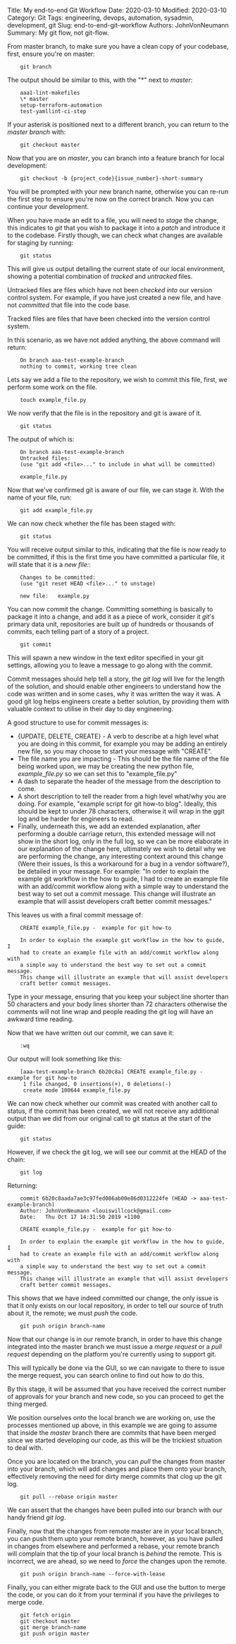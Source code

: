 Title: My end-to-end Git Workflow 
Date: 2020-03-10
Modified: 2020-03-10
Category: Git
Tags: engineering, devops, automation, sysadmin, development, git
Slug: end-to-end-git-workflow
Authors: JohnVonNeumann
Summary: My git flow, not git-flow.

From master branch, to make sure you have a clean copy of your codebase, first, ensure you're on master:

        git branch

The output should be similar to this, with the "*" next to *master*:

        aaa1-lint-makefiles
        \* master
        setup-terraform-automation
        test-yamllint-ci-step

If your asterisk is positioned next to a different branch, you can return to the *master branch* with:

        git checkout master

Now that you are on *master*, you can branch into a feature branch for local development:

        git checkout -b {project_code}{issue_number}-short-summary

You will be prompted with your new branch name, otherwise you can re-run the first step to ensure you're now on the correct branch. Now you can continue your development.

When you have made an edit to a file, you will need to *stage* the change, this indicates to *git* that you wish to package it into a *patch* and introduce it to the codebase. Firstly though, we can check what changes are available for staging by running:

        git status

This will give us output detailing the current state of our local environment, showing a potential combination of *tracked* and *untracked* files.

Untracked files are files which have not been *checked into* our version control system. For example, if you have just created a new file, and have not *committed* that file into the code base.

Tracked files are files that have been checked into the version control system.

In this scenario, as we have not added anything, the above command will return:

        On branch aaa-test-example-branch
        nothing to commit, working tree clean

Lets say we add a file to the repository, we wish to commit this file, first, we perform some work on the file.

        touch example_file.py

We now verify that the file is in the repository and git is aware of it.

        git status

The output of which is:

        On branch aaa-test-example-branch
        Untracked files:
        (use "git add <file>..." to include in what will be committed)

        example_file.py

Now that we've confirmed git is aware of our file, we can stage it. With the name of your file, run:

        git add example_file.py

We can now check whether the file has been staged with:

        git status

You will receive output similar to this, indicating that the file is now ready to be committed, if this is the first time you have committed a particular file, it will state that it is a *new file:*:

        Changes to be committed:
        (use "git reset HEAD <file>..." to unstage)

        new file:   example.py

You can now commit the change. Committing something is basically to package it into a change, and add it as a piece of work, consider it *git*'s primary data unit, repositories are built up of hundreds or thousands of commits, each telling part of a story of a project.

        git commit

This will spawn a new window in the text editor specified in your git settings, allowing you to leave a message to go along with the commit.

Commit messages should help tell a story, the *git log* will live for the length of the solution, and should enable other engineers to understand how the code was written and in some cases, why it was written the way it was. A good git log helps engineers create a better solution, by providing them with valuable context to utilise in their day to day engineering.

A good structure to use for commit messages is:

* {UPDATE, DELETE, CREATE} - A verb to describe at a high level what you are doing in this commit, for example you may be adding an entirely new file, so you may choose to start your message with "CREATE".
* The file name you are impacting - This should be the file name of the file being worked upon, we may be creating the new python file, *example_file.py* so we can set this to "example_file.py"
* A dash to separate the header of the message from the description to come.
* A short description to tell the reader from a high level what/why you are doing. For example, "example script for git how-to blog". Ideally, this should be kept to under 78 characters, otherwise it will wrap in the ggit log and be harder for engineers to read.
* Finally, underneath this, we add an extended explanation, after performing a double carriage return, this extended message will not show in the short log, only in the full log, so we can be more elaborate in our explanation of the change here, ultimately we wish to detail why we are performing the change, any interesting context around this change (Were their issues, Is this a workaround for a bug in a vendor software?), be detailed in your message. For example: "In order to explain the example git workflow in the how to guide, I had to create an example file with an add/commit workflow along with a simple way to understand the best way to set out a commit message. This change will illustrate an example that will assist developers craft better commit messages."

This leaves us with a final commit message of:

        CREATE example_file.py -  example for git how-to

        In order to explain the example git workflow in the how to guide, I
        had to create an example file with an add/commit workflow along with
        a simple way to understand the best way to set out a commit message.
        This change will illustrate an example that will assist developers
        craft better commit messages.

Type in your message, ensuring that you keep your subject line shorter than 50 characters and your body lines shorter than 72 characters otherwise the comments will not line wrap and people reading the git log will have an awkward time reading.

Now that we have written out our commit, we can save it:

        :wq

Our output will look something like this:

        [aaa-test-example-branch 6b20c8a] CREATE example_file.py -  example for git how-to
         1 file changed, 0 insertions(+), 0 deletions(-)
         create mode 100644 example_file.py

We can now check whether our commit was created with another call to status, if the commit has been created, we will not receive any additional output than we did from our original call to git status at the start of the guide:

        git status

However, if we check the git log, we will see our commit at the HEAD of the chain:

        git log

Returning:

        commit 6b20c8aada7ae3c97fed086ab00e86d0312224fe (HEAD -> aaa-test-example-branch)
        Author: JohnVonNeumann <louiswillcock@gmail.com>
        Date:   Thu Oct 17 14:31:50 2019 +1100

        CREATE example_file.py -  example for git how-to

        In order to explain the example git workflow in the how to guide, I
        had to create an example file with an add/commit workflow along with
        a simple way to understand the best way to set out a commit message.
        This change will illustrate an example that will assist developers
        craft better commit messages.

This shows that we have indeed committed our change, the only issue is that it only exists on our local repository, in order to tell our source of truth about it, the remote; we must *push* the code.

        git push origin branch-name

Now that our change is in our remote branch, in order to have this change integrated into the master branch we must issue a *merge request* or a *pull request* depending on the platform you're currently using to support git.

This will typically be done via the GUI, so we can navigate to there to issue the merge request, you can search online to find out how to do this.

By this stage, it will be assumed that you have received the correct number of approvals for your branch and new code, so you can proceed to get the thing merged.

We position ourselves onto the local branch we are working on, use the processes mentioned up above, in this example we are going to assume that inside the *master* branch there are commits that have been merged since we started developing our code, as this will be the trickiest situation to deal with.

Once you are located on the branch, you can *pull* the changes from master into your branch, which will add changes and place them onto your branch, effectively removing the need for dirty merge commits that clog up the git log.

        git pull --rebase origin master

We can assert that the changes have been pulled into our branch with our handy friend *git log*.

Finally, now that the changes from remote master are in your local branch, you can push them upto your remote branch, however, as you have pulled in changes from elsewhere and performed a rebase, your remote branch will complain that the tip of your local branch is *behind* the remote. This is incorrect, we are ahead, so we need to *force* the changes upon the remote.

        git push origin branch-name --force-with-lease

Finally, you can either migrate back to the GUI and use the button to merge the code, or you can do it from your terminal if you have the privileges to merge code.

        git fetch origin
        git checkout master
        git merge branch-name
        git push origin master
